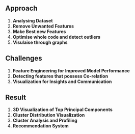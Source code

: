 ## Approach

1. **Analysing Dataset**
2. **Remove Unwanted Features**
3. **Make Best new Features**
4. **Optimise whole code and detect outliers**
5. **Visulaise through graphs**

## Challenges

1. **Feature Engineering for Improved Model Performance** 
2. **Detecting features that possess Co-relation**
3. **Visualization for Insights and Communication**

## Result

1. **3D Visualization of Top Principal Components**
2. **Cluster Distribution Visualization**
3. **Cluster Analysis and Profiling**
4. **Recommendation System**